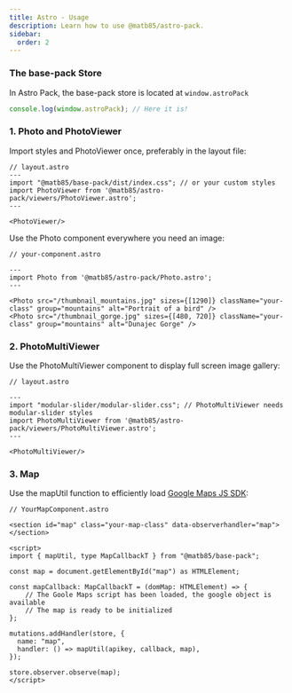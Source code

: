 ```yaml
---
title: Astro - Usage
description: Learn how to use @matb85/astro-pack.
sidebar:
  order: 2
---
```


### The base-pack Store

In Astro Pack, the base-pack store is located at `window.astroPack`

```ts
console.log(window.astroPack); // Here it is!
```

### 1. Photo and PhotoViewer

Import styles and PhotoViewer once, preferably in the layout file:

```astro
// layout.astro
---
import "@matb85/base-pack/dist/index.css"; // or your custom styles
import PhotoViewer from '@matb85/astro-pack/viewers/PhotoViewer.astro';
---

<PhotoViewer/>
```

Use the Photo component everywhere you need an image:

```astro
// your-component.astro

---
import Photo from '@matb85/astro-pack/Photo.astro';
---

<Photo src="/thumbnail_mountains.jpg" sizes={[1290]} className="your-class" group="mountains" alt="Portrait of a bird" />
<Photo src="/thumbnail_gorge.jpg" sizes={[480, 720]} className="your-class" group="mountains" alt="Dunajec Gorge" />
```

### 2. PhotoMultiViewer 

Use the PhotoMultiViewer component to display full screen image gallery:

```astro
// layout.astro

---
import "modular-slider/modular-slider.css"; // PhotoMultiViewer needs modular-slider styles
import PhotoMultiViewer from '@matb85/astro-pack/viewers/PhotoMultiViewer.astro';
---
  
<PhotoMultiViewer/>
```


### 3. Map

Use the mapUtil function to efficiently load [Google Maps JS SDK](https://developers.google.com/maps/documentation/javascript):

```astro
// YourMapComponent.astro

<section id="map" class="your-map-class" data-observerhandler="map"></section>

<script>
import { mapUtil, type MapCallbackT } from "@matb85/base-pack";

const map = document.getElementById("map") as HTMLElement;

const mapCallback: MapCallbackT = (domMap: HTMLElement) => {
    // The Goole Maps script has been loaded, the google object is available
    // The map is ready to be initialized
};

mutations.addHandler(store, {
  name: "map",
  handler: () => mapUtil(apikey, callback, map),
});

store.observer.observe(map);
</script>
  ```
